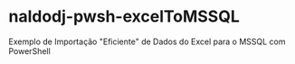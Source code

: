 # naldodj-pwsh-excelToMSSQL
Exemplo de Importação "Eficiente" de Dados do Excel para o MSSQL com PowerShell
